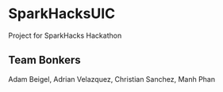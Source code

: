 # SparkHacksUIC

Project for SparkHacks Hackathon 

## Team Bonkers

Adam Beigel, Adrian Velazquez, Christian Sanchez, Manh Phan
